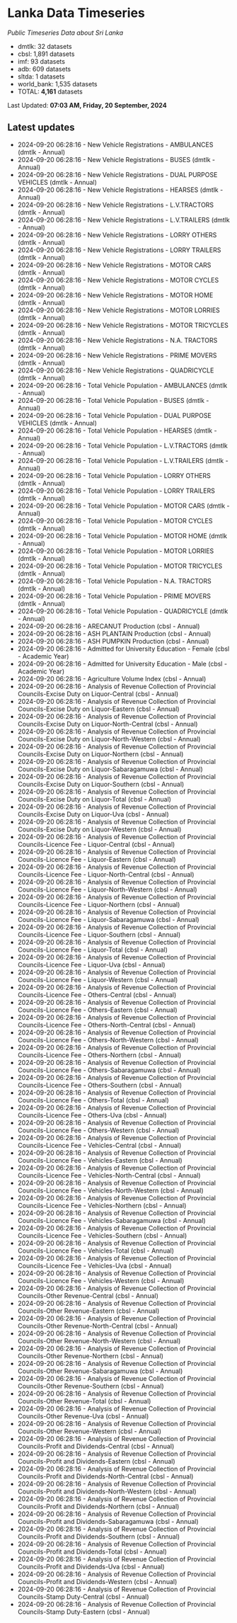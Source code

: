 # Lanka Data Timeseries
*Public Timeseries Data about Sri Lanka*

* dmtlk: 32 datasets
* cbsl: 1,891 datasets
* imf: 93 datasets
* adb: 609 datasets
* sltda: 1 datasets
* world_bank: 1,535 datasets
* TOTAL: **4,161** datasets

Last Updated: **07:03 AM, Friday, 20 September, 2024**

## Latest updates

* 2024-09-20 06:28:16 - New Vehicle Registrations - AMBULANCES (dmtlk - Annual)
* 2024-09-20 06:28:16 - New Vehicle Registrations - BUSES (dmtlk - Annual)
* 2024-09-20 06:28:16 - New Vehicle Registrations - DUAL PURPOSE VEHICLES (dmtlk - Annual)
* 2024-09-20 06:28:16 - New Vehicle Registrations - HEARSES (dmtlk - Annual)
* 2024-09-20 06:28:16 - New Vehicle Registrations - L.V.TRACTORS (dmtlk - Annual)
* 2024-09-20 06:28:16 - New Vehicle Registrations - L.V.TRAILERS (dmtlk - Annual)
* 2024-09-20 06:28:16 - New Vehicle Registrations - LORRY OTHERS (dmtlk - Annual)
* 2024-09-20 06:28:16 - New Vehicle Registrations - LORRY TRAILERS (dmtlk - Annual)
* 2024-09-20 06:28:16 - New Vehicle Registrations - MOTOR CARS (dmtlk - Annual)
* 2024-09-20 06:28:16 - New Vehicle Registrations - MOTOR CYCLES (dmtlk - Annual)
* 2024-09-20 06:28:16 - New Vehicle Registrations - MOTOR HOME (dmtlk - Annual)
* 2024-09-20 06:28:16 - New Vehicle Registrations - MOTOR LORRIES (dmtlk - Annual)
* 2024-09-20 06:28:16 - New Vehicle Registrations - MOTOR TRICYCLES (dmtlk - Annual)
* 2024-09-20 06:28:16 - New Vehicle Registrations - N.A. TRACTORS (dmtlk - Annual)
* 2024-09-20 06:28:16 - New Vehicle Registrations - PRIME MOVERS (dmtlk - Annual)
* 2024-09-20 06:28:16 - New Vehicle Registrations - QUADRICYCLE (dmtlk - Annual)
* 2024-09-20 06:28:16 - Total Vehicle Population - AMBULANCES (dmtlk - Annual)
* 2024-09-20 06:28:16 - Total Vehicle Population - BUSES (dmtlk - Annual)
* 2024-09-20 06:28:16 - Total Vehicle Population - DUAL PURPOSE VEHICLES (dmtlk - Annual)
* 2024-09-20 06:28:16 - Total Vehicle Population - HEARSES (dmtlk - Annual)
* 2024-09-20 06:28:16 - Total Vehicle Population - L.V.TRACTORS (dmtlk - Annual)
* 2024-09-20 06:28:16 - Total Vehicle Population - L.V.TRAILERS (dmtlk - Annual)
* 2024-09-20 06:28:16 - Total Vehicle Population - LORRY OTHERS (dmtlk - Annual)
* 2024-09-20 06:28:16 - Total Vehicle Population - LORRY TRAILERS (dmtlk - Annual)
* 2024-09-20 06:28:16 - Total Vehicle Population - MOTOR CARS (dmtlk - Annual)
* 2024-09-20 06:28:16 - Total Vehicle Population - MOTOR CYCLES (dmtlk - Annual)
* 2024-09-20 06:28:16 - Total Vehicle Population - MOTOR HOME (dmtlk - Annual)
* 2024-09-20 06:28:16 - Total Vehicle Population - MOTOR LORRIES (dmtlk - Annual)
* 2024-09-20 06:28:16 - Total Vehicle Population - MOTOR TRICYCLES (dmtlk - Annual)
* 2024-09-20 06:28:16 - Total Vehicle Population - N.A. TRACTORS (dmtlk - Annual)
* 2024-09-20 06:28:16 - Total Vehicle Population - PRIME MOVERS (dmtlk - Annual)
* 2024-09-20 06:28:16 - Total Vehicle Population - QUADRICYCLE (dmtlk - Annual)
* 2024-09-20 06:28:16 - ARECANUT Production (cbsl - Annual)
* 2024-09-20 06:28:16 - ASH PLANTAIN Production (cbsl - Annual)
* 2024-09-20 06:28:16 - ASH PUMPKIN Production (cbsl - Annual)
* 2024-09-20 06:28:16 - Admitted for University Education - Female (cbsl - Academic Year)
* 2024-09-20 06:28:16 - Admitted for University Education - Male (cbsl - Academic Year)
* 2024-09-20 06:28:16 - Agriculture Volume Index (cbsl - Annual)
* 2024-09-20 06:28:16 - Analysis of Revenue Collection of Provincial Councils-Excise Duty on Liquor-Central (cbsl - Annual)
* 2024-09-20 06:28:16 - Analysis of Revenue Collection of Provincial Councils-Excise Duty on Liquor-Eastern (cbsl - Annual)
* 2024-09-20 06:28:16 - Analysis of Revenue Collection of Provincial Councils-Excise Duty on Liquor-North-Central (cbsl - Annual)
* 2024-09-20 06:28:16 - Analysis of Revenue Collection of Provincial Councils-Excise Duty on Liquor-North-Western (cbsl - Annual)
* 2024-09-20 06:28:16 - Analysis of Revenue Collection of Provincial Councils-Excise Duty on Liquor-Northern (cbsl - Annual)
* 2024-09-20 06:28:16 - Analysis of Revenue Collection of Provincial Councils-Excise Duty on Liquor-Sabaragamuwa (cbsl - Annual)
* 2024-09-20 06:28:16 - Analysis of Revenue Collection of Provincial Councils-Excise Duty on Liquor-Southern (cbsl - Annual)
* 2024-09-20 06:28:16 - Analysis of Revenue Collection of Provincial Councils-Excise Duty on Liquor-Total (cbsl - Annual)
* 2024-09-20 06:28:16 - Analysis of Revenue Collection of Provincial Councils-Excise Duty on Liquor-Uva (cbsl - Annual)
* 2024-09-20 06:28:16 - Analysis of Revenue Collection of Provincial Councils-Excise Duty on Liquor-Western (cbsl - Annual)
* 2024-09-20 06:28:16 - Analysis of Revenue Collection of Provincial Councils-Licence Fee - Liquor-Central (cbsl - Annual)
* 2024-09-20 06:28:16 - Analysis of Revenue Collection of Provincial Councils-Licence Fee - Liquor-Eastern (cbsl - Annual)
* 2024-09-20 06:28:16 - Analysis of Revenue Collection of Provincial Councils-Licence Fee - Liquor-North-Central (cbsl - Annual)
* 2024-09-20 06:28:16 - Analysis of Revenue Collection of Provincial Councils-Licence Fee - Liquor-North-Western (cbsl - Annual)
* 2024-09-20 06:28:16 - Analysis of Revenue Collection of Provincial Councils-Licence Fee - Liquor-Northern (cbsl - Annual)
* 2024-09-20 06:28:16 - Analysis of Revenue Collection of Provincial Councils-Licence Fee - Liquor-Sabaragamuwa (cbsl - Annual)
* 2024-09-20 06:28:16 - Analysis of Revenue Collection of Provincial Councils-Licence Fee - Liquor-Southern (cbsl - Annual)
* 2024-09-20 06:28:16 - Analysis of Revenue Collection of Provincial Councils-Licence Fee - Liquor-Total (cbsl - Annual)
* 2024-09-20 06:28:16 - Analysis of Revenue Collection of Provincial Councils-Licence Fee - Liquor-Uva (cbsl - Annual)
* 2024-09-20 06:28:16 - Analysis of Revenue Collection of Provincial Councils-Licence Fee - Liquor-Western (cbsl - Annual)
* 2024-09-20 06:28:16 - Analysis of Revenue Collection of Provincial Councils-Licence Fee - Others-Central (cbsl - Annual)
* 2024-09-20 06:28:16 - Analysis of Revenue Collection of Provincial Councils-Licence Fee - Others-Eastern (cbsl - Annual)
* 2024-09-20 06:28:16 - Analysis of Revenue Collection of Provincial Councils-Licence Fee - Others-North-Central (cbsl - Annual)
* 2024-09-20 06:28:16 - Analysis of Revenue Collection of Provincial Councils-Licence Fee - Others-North-Western (cbsl - Annual)
* 2024-09-20 06:28:16 - Analysis of Revenue Collection of Provincial Councils-Licence Fee - Others-Northern (cbsl - Annual)
* 2024-09-20 06:28:16 - Analysis of Revenue Collection of Provincial Councils-Licence Fee - Others-Sabaragamuwa (cbsl - Annual)
* 2024-09-20 06:28:16 - Analysis of Revenue Collection of Provincial Councils-Licence Fee - Others-Southern (cbsl - Annual)
* 2024-09-20 06:28:16 - Analysis of Revenue Collection of Provincial Councils-Licence Fee - Others-Total (cbsl - Annual)
* 2024-09-20 06:28:16 - Analysis of Revenue Collection of Provincial Councils-Licence Fee - Others-Uva (cbsl - Annual)
* 2024-09-20 06:28:16 - Analysis of Revenue Collection of Provincial Councils-Licence Fee - Others-Western (cbsl - Annual)
* 2024-09-20 06:28:16 - Analysis of Revenue Collection of Provincial Councils-Licence Fee - Vehicles-Central (cbsl - Annual)
* 2024-09-20 06:28:16 - Analysis of Revenue Collection of Provincial Councils-Licence Fee - Vehicles-Eastern (cbsl - Annual)
* 2024-09-20 06:28:16 - Analysis of Revenue Collection of Provincial Councils-Licence Fee - Vehicles-North-Central (cbsl - Annual)
* 2024-09-20 06:28:16 - Analysis of Revenue Collection of Provincial Councils-Licence Fee - Vehicles-North-Western (cbsl - Annual)
* 2024-09-20 06:28:16 - Analysis of Revenue Collection of Provincial Councils-Licence Fee - Vehicles-Northern (cbsl - Annual)
* 2024-09-20 06:28:16 - Analysis of Revenue Collection of Provincial Councils-Licence Fee - Vehicles-Sabaragamuwa (cbsl - Annual)
* 2024-09-20 06:28:16 - Analysis of Revenue Collection of Provincial Councils-Licence Fee - Vehicles-Southern (cbsl - Annual)
* 2024-09-20 06:28:16 - Analysis of Revenue Collection of Provincial Councils-Licence Fee - Vehicles-Total (cbsl - Annual)
* 2024-09-20 06:28:16 - Analysis of Revenue Collection of Provincial Councils-Licence Fee - Vehicles-Uva (cbsl - Annual)
* 2024-09-20 06:28:16 - Analysis of Revenue Collection of Provincial Councils-Licence Fee - Vehicles-Western (cbsl - Annual)
* 2024-09-20 06:28:16 - Analysis of Revenue Collection of Provincial Councils-Other Revenue-Central (cbsl - Annual)
* 2024-09-20 06:28:16 - Analysis of Revenue Collection of Provincial Councils-Other Revenue-Eastern (cbsl - Annual)
* 2024-09-20 06:28:16 - Analysis of Revenue Collection of Provincial Councils-Other Revenue-North-Central (cbsl - Annual)
* 2024-09-20 06:28:16 - Analysis of Revenue Collection of Provincial Councils-Other Revenue-North-Western (cbsl - Annual)
* 2024-09-20 06:28:16 - Analysis of Revenue Collection of Provincial Councils-Other Revenue-Northern (cbsl - Annual)
* 2024-09-20 06:28:16 - Analysis of Revenue Collection of Provincial Councils-Other Revenue-Sabaragamuwa (cbsl - Annual)
* 2024-09-20 06:28:16 - Analysis of Revenue Collection of Provincial Councils-Other Revenue-Southern (cbsl - Annual)
* 2024-09-20 06:28:16 - Analysis of Revenue Collection of Provincial Councils-Other Revenue-Total (cbsl - Annual)
* 2024-09-20 06:28:16 - Analysis of Revenue Collection of Provincial Councils-Other Revenue-Uva (cbsl - Annual)
* 2024-09-20 06:28:16 - Analysis of Revenue Collection of Provincial Councils-Other Revenue-Western (cbsl - Annual)
* 2024-09-20 06:28:16 - Analysis of Revenue Collection of Provincial Councils-Profit and Dividends-Central (cbsl - Annual)
* 2024-09-20 06:28:16 - Analysis of Revenue Collection of Provincial Councils-Profit and Dividends-Eastern (cbsl - Annual)
* 2024-09-20 06:28:16 - Analysis of Revenue Collection of Provincial Councils-Profit and Dividends-North-Central (cbsl - Annual)
* 2024-09-20 06:28:16 - Analysis of Revenue Collection of Provincial Councils-Profit and Dividends-North-Western (cbsl - Annual)
* 2024-09-20 06:28:16 - Analysis of Revenue Collection of Provincial Councils-Profit and Dividends-Northern (cbsl - Annual)
* 2024-09-20 06:28:16 - Analysis of Revenue Collection of Provincial Councils-Profit and Dividends-Sabaragamuwa (cbsl - Annual)
* 2024-09-20 06:28:16 - Analysis of Revenue Collection of Provincial Councils-Profit and Dividends-Southern (cbsl - Annual)
* 2024-09-20 06:28:16 - Analysis of Revenue Collection of Provincial Councils-Profit and Dividends-Total (cbsl - Annual)
* 2024-09-20 06:28:16 - Analysis of Revenue Collection of Provincial Councils-Profit and Dividends-Uva (cbsl - Annual)
* 2024-09-20 06:28:16 - Analysis of Revenue Collection of Provincial Councils-Profit and Dividends-Western (cbsl - Annual)
* 2024-09-20 06:28:16 - Analysis of Revenue Collection of Provincial Councils-Stamp Duty-Central (cbsl - Annual)
* 2024-09-20 06:28:16 - Analysis of Revenue Collection of Provincial Councils-Stamp Duty-Eastern (cbsl - Annual)